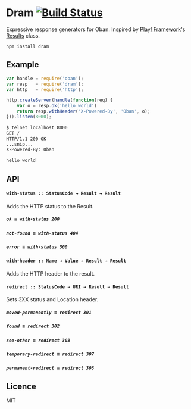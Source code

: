# Dram [![Build Status](https://travis-ci.org/quarterto/Dram.svg)](https://travis-ci.org/quarterto/Dram)

Expressive response generators for Oban. Inspired by [Play! Framework](http://www.playframework.com/)'s [Results](http://www.playframework.com/documentation/2.0/api/java/play/mvc/Results.html) class.

`npm install dram`

## Example

```javascript
var handle = require('oban');
var resp   = require('dram');
var http   = require('http');

http.createServer(handle(function(req) {
	var o = resp.ok('hello world')
	return resp.withHeader('X-Powered-By', 'Oban', o);
})).listen(8000);
```

```bash
$ telnet localhost 8000
GET /
HTTP/1.1 200 OK
...snip...
X-Powered-By: Oban

hello world
```

## API
#### `with-status :: StatusCode → Result → Result`
Adds the HTTP status to the Result.
##### `ok ≡ with-status 200`
##### `not-found ≡ with-status 404`
##### `error ≡ with-status 500`
#### `with-header :: Name → Value → Result → Result`
Adds the HTTP header to the result.
#### `redirect :: StatusCode → URI → Result → Result`
Sets 3XX status and Location header.
##### `moved-permanently ≡ redirect 301`
##### `found ≡ redirect 302`
##### `see-other ≡ redirect 303`
##### `temporary-redirect ≡ redirect 307`
##### `permanent-redirect ≡ redirect 308`

## Licence
MIT
